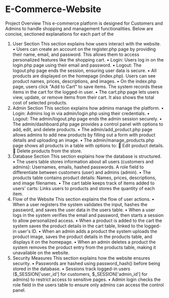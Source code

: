 # E-Commerce-Website
Project Overview
This e-commerce platform is designed for Customers and Admins to handle shopping and management functionalities. Below are concise, sectioned explanations for each part of the 
1. User Section
This section explains how users interact with the website.
•	Users can create an account on the register.php page by providing their name, email, and password. This allows them to access personalized features like the shopping cart.
•	Login: Users log in on the login.php page using their email and password.
•	Logout: The logout.php page ends the session, ensuring user data is secure.
•	All products are displayed on the homepage (index.php). Users can see product names, prices, descriptions, and images.
•	On the index.php page, users click "Add to Cart" to save items. The system records these items in the cart for the logged-in user.
•	The cart.php page lets users view, update, or remove items from their cart. It also shows the total cost of selected products.
2. Admin Section
This section explains how admins manage the platform.
•	Login: Admins log in via admin/login.php using their credentials.
•	Logout: The admin/logout.php page ends the admin session securely.
•	The admin/dashboard.php page provides a control panel with options to add, edit, and delete products.
•	The admin/add_product.php page allows admins to add new products by filling out a form with product details and uploading an image.
•	The admin/manage_products.php page shows all products in a table with options to:
	Edit product details.
	Delete products from the store.
3. Database Section
This section explains how the database is structured.
•	The users table stores information about all users (customers and admins):
Usernames, emails, hashed passwords.
A role field to differentiate between customers (user) and admins (admin).
•	The products table contains product details:
Names, prices, descriptions, and image filenames.
•	The cart table keeps track of items added to users' carts:
Links users to products and stores the quantity of each item.
4. Flow of the Website
This section explains the flow of user actions.
•	When a user registers the system validates the input, hashes the password, and saves the user data in the users table.
•	When a user logs in the system verifies the email and password, then starts a session to allow personalized access.
•	When a product is added to the cart the system saves the product details in the cart table, linked to the logged-in user's ID.
•	When an admin adds a product the system uploads the product image, saves the product details in the products table, and displays it on the homepage.
•	When an admin deletes a product the system removes the product entry from the products table, making it unavailable on the website. 
5. Security Measures
This section explains how the website ensures security.
•	Passwords are hashed using password_hash() before being stored in the database.
•	Sessions track logged-in users ($_SESSION['user_id'] for customers, $_SESSION['admin_id'] for admins) to restrict access to sensitive pages.
•	Admin login checks the role field in the users table to ensure only admins can access the control panel.                                                                                                                                                
